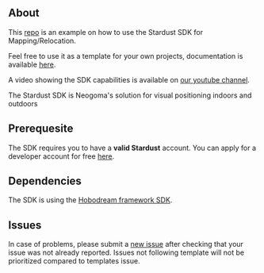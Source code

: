## About
This [repo](https://github.com/Neogoma/stardust-SDK) is an example on how to use the Stardust SDK for Mapping/Relocation.

Feel free to use it as a template for your own projects, documentation is available [here](https://neogoma.github.io/stardust-SDK-doc/).

A video showing the SDK capabilities is available on [our youtube channel](https://www.youtube.com/watch?v=RCIwYGtyXI4).

The Stardust SDK is Neogoma's solution for visual positioning indoors and outdoors

## Prerequesite
The SDK requires you to have a **valid Stardust** account. You can apply for a developer account for free [here](https://stardust.neogoma.com/).


## Dependencies
The SDK is using the [Hobodream framework SDK](https://github.com/Neogoma/hobodream).

## Issues
In case of problems, please submit a [new issue](https://github.com/Neogoma/stardust/issues) after checking that your issue was not already reported.
Issues not following template will not be prioritized compared to templates issue.


